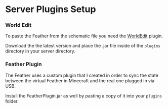 # Server Plugins Setup

### World Edit

To paste the Feather from the schematic file you need the [WorldEdit](https://dev.bukkit.org/projects/worldedit) plugin.

Download the the latest version and place the .jar file inside of the `plugins` directory in your server directory.


### Feather Plugin

The Feather uses a custom plugin that I created in order to sync the state between the virtual Feather in Minecraft and the real one plugged in via USB.

Install the FeatherPlugin.jar as well by pasting a copy of it into your `plugins` folder.

